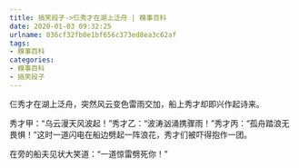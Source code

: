 ```yaml
---
title: 搞笑段子->仨秀才在湖上泛舟 | 糗事百科
date: 2020-01-03 09:32:25
urlname: 036cf32fb0e1bf656c373ed8ea3c62af
tags: 
- 糗事百科
categories:
- 糗事百科
- 搞笑段子
---
```

仨秀才在湖上泛舟，突然风云变色雷雨交加，船上秀才却即兴作起诗来。

秀才甲：“乌云漫天风波起！”秀才乙：“波涛汹涌携骤雨！”秀才丙：“孤舟踏浪无畏惧！”这时一道闪电在船边劈起一阵浪花，秀才们被吓得抱作一团。

在旁的船夫见状大笑道：“一道惊雷劈死你！”


